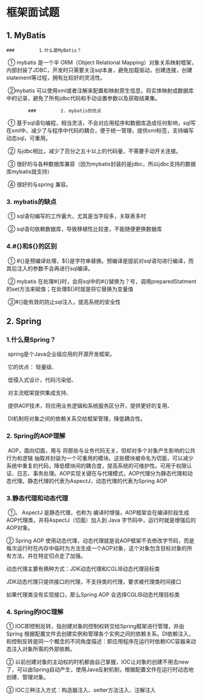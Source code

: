 #  框架面试题

##  	1. MyBatis

 	###  		1.什么是MyBatis？	

​					① mybatis 是一个半 ORM（Object Relational Mapping）对象关系映射框架，内部封装了JDBC，开发时只需要关注sql本身，避免加载驱动，创建连接，创建statement等过程，拥有比较好的灵活性。

​					②mybatis 可以使用xml或者注解来配置和映射原生信息，将实体映射成数据库中的记录，避免了所有jdbc代码和手动设置参数以及获取结果集。

			### 		2. mybatis的优点

​					① 基于sql语句编程，相当灵活，不会对应用程序和数据库造成任何影响，sql写在xml中，减少了与程序中代码的耦合，便于统一管理，提供xml标签，支持编写动态sql，可重用。

​					② 与jdbc相比，减少了百分之五十以上的代码量，不需要手动开关连接。

​					③ 很好的与各种数据库兼容（因为mybatis封装的是jdbc，所以jdbc支持的数据库mybatis就支持）

​					④ 很好的与spring 兼容。

### 		3. mybatis的缺点

​					① sql语句编写的工作量大，尤其是当字段多，关联表多时

​					② sql语句依赖数据库，导致移植性比较差，不能随便更换数据库

### 		4.#{}和${}的区别

​					① #{}是预编译处理，${}是字符串替换。预编译是提前对sql语句进行编译，而其后注入的参数不会再进行sql编译。

​					② mybatis 在处理#{}时，会将sql中的#{}替换为？号，调用preparedStatment的set方法来赋值；在处理${}时就是将它替换为变量值

​					③#{}能有效的防止sql注入，提高系统的安全性

## 	2. Spring

###  1.什么是Spring？

​	spring是个Java企业级应用的开源开发框架。

​	它的优点： 轻量级、

​						低侵入式设计，代码污染低、

​						对主流框架提供集成支持、

​						提供AOP技术，将应用业务逻辑和系统服务区分开，提供更好的复用、

​						DI机制将对象之间的依赖关系交给框架管理，降低耦合性。

###  2. Spring的AOP理解

​	AOP，面向切面，用与 将那些与业务代码无关，但却对多个对象产生影响的公共行为和逻辑 抽取并封装为一个可重用的模块。这些模块被命名为切面，可以减少系统中重复的代码，降低模块间的耦合度，提高系统的可维护性。可用于权限认证、日志、事务处理。AOP实现关键在与代理模式，AOP代理分为静态代理和动态代理。静态代理的代表为AspectJ，动态代理的代表为Spring AOP

### 3.静态代理和动态代理

​	①。 AspectJ 是静态代理，也称为 编译时增强，AOP框架会在编译阶段生成AOP代理类，并将AspectJ（切面）加入到 Java 字节码中，运行时就是增强后的AOP对象。

② Spring AOP 使用动态代理，动态代理就是说AOP框架不去修改字节码，而是每次运行时在内存中临时为方法生成一个AOP对象，这个对象包含目标对象的所有方法，并在特定切点走了加强。

动态代理主要有俩种方式：JDK动态代理和CGLIB动态代理目标类

JDK动态代理只提供接口的代理，不支持类的代理，要求被代理类时间接口

如果代理类没有实现接口，那么Spring AOP 会选择CGLIB动态代理目标类 

### 4. Spring的IOC理解 

① IOC即控制反转，指创建对象的控制权转交给Spring框架进行管理，并由Spring 根据配置文件去创建实例和管理各个实例之间的依赖关系。DI依赖注入，和控制反转是同一个概念的不同角度描述：即应用程序在运行时依赖IOC容器来动态注入对象所需的外部依赖。

② 以前创建对象的主动权的时机都由自己掌握，IOC让对象的创建不用去new了，可以由Spring自动产生，使用Java反射机制，根据配置文件在运行时动态地创建、管理对象。

③ IOC三种注入方式：构造器注入、setter方法注入、注解注入

​		

